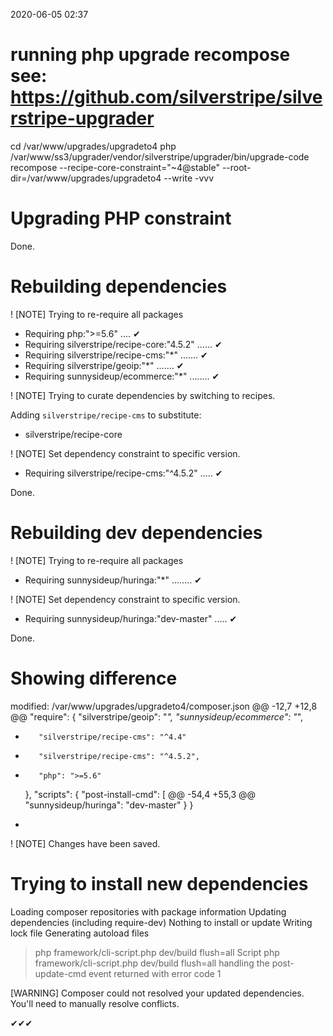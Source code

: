 2020-06-05 02:37

# running php upgrade recompose see: https://github.com/silverstripe/silverstripe-upgrader
cd /var/www/upgrades/upgradeto4
php /var/www/ss3/upgrader/vendor/silverstripe/upgrader/bin/upgrade-code recompose --recipe-core-constraint="~4@stable"  --root-dir=/var/www/upgrades/upgradeto4 --write -vvv

Upgrading PHP constraint
========================

 Done.

Rebuilding dependencies
=======================

 ! [NOTE] Trying to re-require all packages

 * Requiring php:">=5.6" .... ✔
 * Requiring silverstripe/recipe-core:"4.5.2" ...... ✔
 * Requiring silverstripe/recipe-cms:"*" ....... ✔
 * Requiring silverstripe/geoip:"*" ....... ✔
 * Requiring sunnysideup/ecommerce:"*" ........ ✔

 ! [NOTE] Trying to curate dependencies by switching to recipes.

 Adding `silverstripe/recipe-cms` to substitute:
 * silverstripe/recipe-core


 ! [NOTE] Set dependency constraint to specific version.

 * Requiring silverstripe/recipe-cms:"^4.5.2" ..... ✔

 Done.

Rebuilding dev dependencies
===========================

 ! [NOTE] Trying to re-require all packages

 * Requiring sunnysideup/huringa:"*" ........ ✔

 ! [NOTE] Set dependency constraint to specific version.

 * Requiring sunnysideup/huringa:"dev-master" ..... ✔

 Done.

Showing difference
==================

modified:	/var/www/upgrades/upgradeto4/composer.json
@@ -12,7 +12,8 @@
     "require": {
         "silverstripe/geoip": "*",
         "sunnysideup/ecommerce": "*",
-        "silverstripe/recipe-cms": "^4.4"
+        "silverstripe/recipe-cms": "^4.5.2",
+        "php": ">=5.6"
     },
     "scripts": {
         "post-install-cmd": [
@@ -54,4 +55,3 @@
         "sunnysideup/huringa": "dev-master"
     }
 }
-

 ! [NOTE] Changes have been saved.

Trying to install new dependencies
==================================

Loading composer repositories with package information
Updating dependencies (including require-dev)
Nothing to install or update
Writing lock file
Generating autoload files
> php framework/cli-script.php dev/build flush=all
Script php framework/cli-script.php dev/build flush=all handling the post-update-cmd event returned with error code 1

 [WARNING] Composer could not resolved your updated dependencies. You'll need to manually resolve conflicts.

✔✔✔
